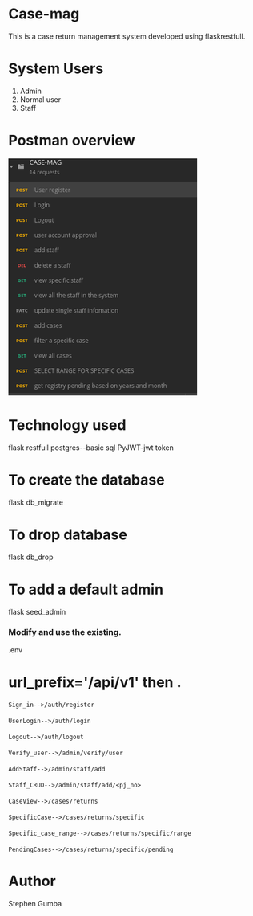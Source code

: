 # Case-mag
This is a case return management system developed using flaskrestfull.
# System Users
 1. Admin
 2. Normal user
 3. Staff
# Postman overview
 
<img src="https://github.com/bafiam/Case-mag/blob/develop/postman.png"/> 



# Technology used
 flask restfull
 postgres--basic sql
 PyJWT-jwt token

# To create the database
  flask db_migrate

# To drop database
  flask db_drop

# To add a default admin
   flask seed_admin

### Modify and use the existing.
   .env 

# url_prefix='/api/v1' then .
    Sign_in-->/auth/register
    
    UserLogin-->/auth/login

    Logout-->/auth/logout

    Verify_user-->/admin/verify/user

    AddStaff-->/admin/staff/add

    Staff_CRUD-->/admin/staff/add/<pj_no>

    CaseView-->/cases/returns

    SpecificCase-->/cases/returns/specific

    Specific_case_range-->/cases/returns/specific/range

    PendingCases-->/cases/returns/specific/pending

# Author
Stephen Gumba